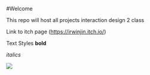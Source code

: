#Welcome

This repo will host all projects interaction design 2 class

Link to itch page
(https://irwinjin.itch.io/)

Text Styles
**bold**

*italics*


![](https://riskofrain2.wiki.gg/images/9/9d/Safer_Spaces.png?81105f)
